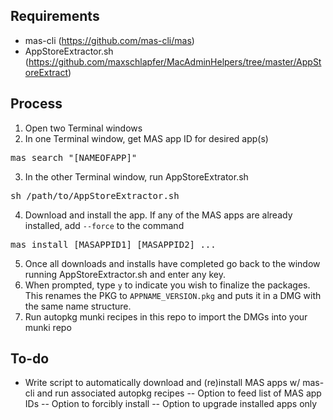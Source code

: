 ## Requirements

- mas-cli (https://github.com/mas-cli/mas)
- AppStoreExtractor.sh (https://github.com/maxschlapfer/MacAdminHelpers/tree/master/AppStoreExtract)

## Process

1. Open two Terminal windows
2. In one Terminal window, get MAS app ID for desired app(s)
<pre>mas search "[NAMEOFAPP]"</pre>
3. In the other Terminal window, run AppStoreExtrator.sh
<pre>sh /path/to/AppStoreExtractor.sh</pre>
4. Download and install the app.  If any of the MAS apps are already installed, add <code>--force</code> to the command
<pre>mas install [MASAPPID1] [MASAPPID2] ...</pre>
5. Once all downloads and installs have completed go back to the window running AppStoreExtractor.sh and enter any key.
6. When prompted, type <code>y</code> to indicate you wish to finalize the packages.  This renames the PKG to <code>APPNAME_VERSION.pkg</code> and puts it in a DMG with the same name structure.
7. Run autopkg munki recipes in this repo to import the DMGs into your munki repo

## To-do

- Write script to automatically download and (re)install MAS apps w/ mas-cli and run associated autopkg recipes
-- Option to feed list of MAS app IDs
-- Option to forcibly install
-- Option to upgrade installed apps only
